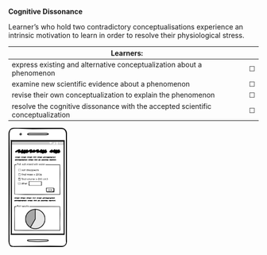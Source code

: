 **Cognitive Dissonance**

Learner’s who hold two contradictory conceptualisations experience an intrinsic motivation to learn in order to resolve their physiological stress.


| Learners:     |   |  
| ------------- | ------------- |
|express existing and alternative conceptualization about a phenomenon|&#9744;| 
|examine new scientific evidence about a phenomenon|&#9744;| 
|revise their own conceptualization to explain the phenomenon|&#9744;| 
|resolve the cognitive dissonance with the accepted scientific conceptualization |&#9744;|

<img src="https://github.com/warwick-bailey-work/lxd-sys/raw/main/md/images/cognitive-dissonance.png" height="240">

<div style="page-break-after: always;"></div>

